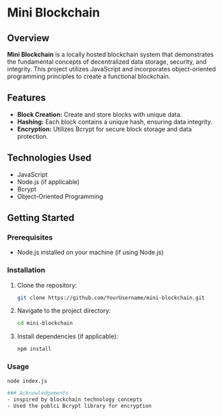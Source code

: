 # Mini Blockchain

## Overview
**Mini Blockchain** is a locally hosted blockchain system that demonstrates the fundamental concepts of decentralized data storage, security, and integrity. This project utilizes JavaScript and incorporates object-oriented programming principles to create a functional blockchain.

## Features
- **Block Creation:** Create and store blocks with unique data.
- **Hashing:** Each block contains a unique hash, ensuring data integrity.
- **Encryption:** Utilizes Bcrypt for secure block storage and data protection.

## Technologies Used
- JavaScript
- Node.js (if applicable)
- Bcrypt
- Object-Oriented Programming

## Getting Started

### Prerequisites
- Node.js installed on your machine (if using Node.js)

### Installation
1. Clone the repository:
   ```bash
   git clone https://github.com/YourUsername/mini-blockchain.git

2. Navigate to the project directory:
   ```bash
   cd mini-blockchain

3. Install dependencies (if applicable):
   ```bash
   npm install

### Usage
   ```bash
   node index.js

### Acknowledgements
- inspired by blockchain technology concepts
- Used the publci Bcrypt library for encryption 
